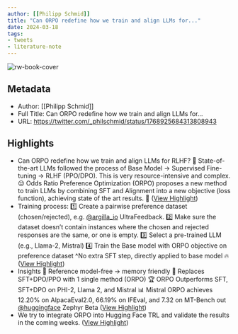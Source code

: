 ```yaml
---
author: [[Philipp Schmid]]
title: "Can ORPO redefine how we train and align LLMs for..."
date: 2024-03-18
tags: 
- tweets
- literature-note
---
```

![rw-book-cover](https://pbs.twimg.com/profile_images/1714444511860887552/8TzsCn3e_normal.jpg)

## Metadata
- Author: [[Philipp Schmid]]
- Full Title: Can ORPO redefine how we train and align LLMs for...
- URL: https://twitter.com/_philschmid/status/1768925684313808943

## Highlights
- Can ORPO redefine how we train and align LLMs for RLHF? 🤔 
  State-of-the-art LLMs followed the process of Base Model → Supervised Fine-tuning → RLHF (PPO/DPO). This is very resource-intensive and complex. 😒 Odds Ratio Preference Optimization (ORPO) proposes a new method to train LLMs by combining SFT and Alignment into a new objective (loss function), achieving state of the art results. 🧐 ([View Highlight](https://read.readwise.io/read/01hs9hz6j3z66ccbw9fwssbyj9))
- Training process: 
  1️⃣ Create a pairwise preference dataset (chosen/rejected), e.g. [@argilla_io](https://twitter.com/argilla_io) UltraFeedback. 
  2️⃣ Make sure the dataset doesn’t contain instances where the chosen and rejected responses are the same, or one is empty. 
  3️⃣ Select a pre-trained LLM (e.g., Llama-2, Mistral) 
  4️⃣ Train the Base model with ORPO objective on preference dataset 
  ^No extra SFT step, directly applied to base model 🔥 ([View Highlight](https://read.readwise.io/read/01hs9hzj570jthbzhgdtddqf7f))
- Insights 
  🧠 Reference model-free → memory friendly 
  🔄 Replaces SFT+DPO/PPO with 1 single method (ORPO) 
  🏆 ORPO Outperforms SFT, SFT+DPO on PHI-2, Llama 2, and Mistral 
  📊 Mistral ORPO achieves 12.20% on AlpacaEval2.0, 66.19% on IFEval, and 7.32 on MT-Bench out [@huggingface](https://twitter.com/huggingface) Zephyr Beta ([View Highlight](https://read.readwise.io/read/01hs9hzwnbdrgjj3c709hsp872))
- We try to integrate ORPO into Hugging Face TRL and validate the results in the coming weeks. ([View Highlight](https://read.readwise.io/read/01hs9j03tbjfdfywje5xjvbhsk))

